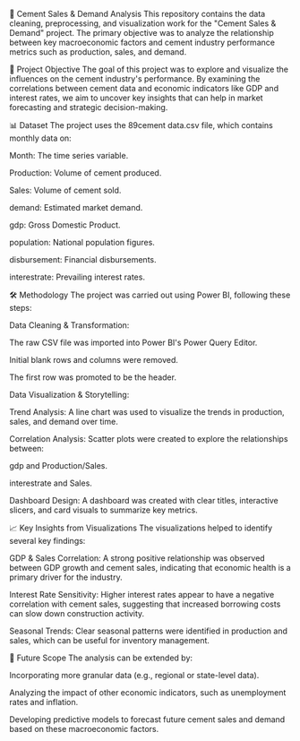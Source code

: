📝 Cement Sales & Demand Analysis
This repository contains the data cleaning, preprocessing, and visualization work for the "Cement Sales & Demand" project. The primary objective was to analyze the relationship between key macroeconomic factors and cement industry performance metrics such as production, sales, and demand.

🎯 Project Objective
The goal of this project was to explore and visualize the influences on the cement industry's performance. By examining the correlations between cement data and economic indicators like GDP and interest rates, we aim to uncover key insights that can help in market forecasting and strategic decision-making.

📊 Dataset
The project uses the 89cement data.csv file, which contains monthly data on:

Month: The time series variable.

Production: Volume of cement produced.

Sales: Volume of cement sold.

demand: Estimated market demand.

gdp: Gross Domestic Product.

population: National population figures.

disbursement: Financial disbursements.

interestrate: Prevailing interest rates.

🛠️ Methodology
The project was carried out using Power BI, following these steps:

Data Cleaning & Transformation:

The raw CSV file was imported into Power BI's Power Query Editor.

Initial blank rows and columns were removed.

The first row was promoted to be the header.

Data Visualization & Storytelling:

Trend Analysis: A line chart was used to visualize the trends in production, sales, and demand over time.

Correlation Analysis: Scatter plots were created to explore the relationships between:

gdp and Production/Sales.

interestrate and Sales.

Dashboard Design: A dashboard was created with clear titles, interactive slicers, and card visuals to summarize key metrics.

📈 Key Insights from Visualizations
The visualizations helped to identify several key findings:

GDP & Sales Correlation: A strong positive relationship was observed between GDP growth and cement sales, indicating that economic health is a primary driver for the industry.

Interest Rate Sensitivity: Higher interest rates appear to have a negative correlation with cement sales, suggesting that increased borrowing costs can slow down construction activity.

Seasonal Trends: Clear seasonal patterns were identified in production and sales, which can be useful for inventory management.

🚀 Future Scope
The analysis can be extended by:

Incorporating more granular data (e.g., regional or state-level data).

Analyzing the impact of other economic indicators, such as unemployment rates and inflation.

Developing predictive models to forecast future cement sales and demand based on these macroeconomic factors.
